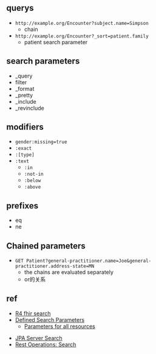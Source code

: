 
## querys
+ `http://example.org/Encounter?subject.name=Simpson`
    + chain
+ `http://example.org/Encounter?_sort=patient.family`
    + patient search parameter


## search parameters
+ _query
+ filter
+ _format
+ _pretty
+ _include
+ _revinclude



## modifiers
+ `gender:missing=true`
+ `:exact`
+ `:[type]`
+ `:text`
    + `:in`
    + `:not-in`
    + `:below`
    + `:above`


## prefixes
+ eq
+ ne

## Chained parameters
+ `GET Patient?general-practitioner.name=Joe&general-practitioner.address-state=MN`
    +  the chains are evaluated separately
    + or的关系














## ref
+ [R4 fhir search](http://hl7.org/fhir/R4/search.html)
+ [Defined Search Parameters](http://hl7.org/fhir/R4/searchparameter-registry.html)
    + [Parameters for all resources](http://hl7.org/fhir/R4/resource.html#search)

<!-- HAPI search -->
+ [JPA Server Search](https://hapifhir.io/hapi-fhir/docs/server_jpa/search.html)
+ [Rest Operations: Search](https://github.com/hapifhir/hapi-fhir/blob/master/hapi-fhir-docs/src/main/resources/ca/uhn/hapi/fhir/docs/server_plain/rest_operations_search.md)